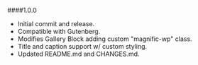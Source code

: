####1.0.0

- Initial commit and release.
- Compatible with Gutenberg.
- Modifies Gallery Block adding custom "magnific-wp" class.
- Title and caption support w/ custom styling.
- Updated README.md and CHANGES.md.

